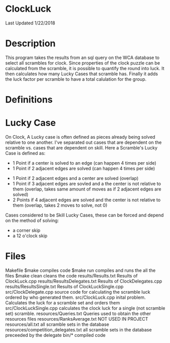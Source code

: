 # ClockLuck

Last Updated 1/22/2018

# Description 
This program takes the results from an sql query on the WCA database to select
all scrambles for clock. Since properties of the clock puzzle can be calculated 
from the scramble, it is possible to quantify the round into luck.  It then 
calculates how many Lucky Cases that scramble has. Finally it adds the luck 
factor per scramble to have a total calulation for the group.

# Definitions
# Lucky Case
On Clock, A Lucky case is often defined as pieces already being solved relative
to one another. I've separated out cases that are dependent on the scramble vs.
cases that are dependent on skill. Here a Scramble's Lucky Case is defined as:
 + 1 Point if a center is solved to an edge (can happen 4 times per side)
 + 1 Point if 2 adjacent edges are solved (can happen 4 times per side)
 - 1 Point if 2 adjacent edges and a center are solved (overlap)
 - 1 Point if 3 adjacent edges are sovled and a the center is not relative to them
     (overlap, takes same amount of moves as if 2 adjacent edges are solved)
 - 2 Points if 4 adjacent edges are solved and the center is not relative to them
     (overlap, takes 2 moves to solve, not 0) 

Cases considered to be Skill Lucky Cases, these can be forced and depend on the method of solving:
 - a corner skip
 - a 12 o'clock skip

# Files
Makefile
	$make
		compiles code
	$make run 
		compiles and runs the all the files
	$make clean
		cleans the code
results/Results.txt
	Results of ClockLuck.cpp
results/ResultsDelegates.txt
	Results of ClockDelegates.cpp
results/ResultsSingle.txt
	Results of ClockLuckSingle.cpp
src/ClockDelegate.cpp
	source code for calculating the scramble luck ordered by who generated them.
src/ClockLuck.cpp
	inital problem. Calculates the luck for a scramble set and orders them
src/ClockLuckSingle.cpp
	calculates the clock luck for a single (not scramble set) scramble.
resources/Queries.txt
	Queries used to obtain the other resources files
resources/RanksAverage.txt
	NOT USED IN PROJECT
resources/all.txt
	all scramble sets in the database
resources/competition_delegates.txt
	all scramble sets in the database preceeded by the delegate
bin/*
	compiled code

